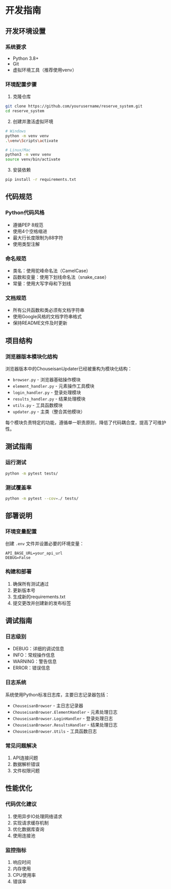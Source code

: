 # 开发指南

## 开发环境设置

### 系统要求
- Python 3.8+
- Git
- 虚拟环境工具（推荐使用venv）

### 环境配置步骤

1. 克隆仓库
```bash
git clone https://github.com/yourusername/reserve_system.git
cd reserve_system
```

2. 创建并激活虚拟环境
```bash
# Windows
python -m venv venv
.\venv\Scripts\activate

# Linux/Mac
python3 -m venv venv
source venv/bin/activate
```

3. 安装依赖
```bash
pip install -r requirements.txt
```

## 代码规范

### Python代码风格
- 遵循PEP 8规范
- 使用4个空格缩进
- 最大行长度限制为88字符
- 使用类型注解

### 命名规范
- 类名：使用驼峰命名法（CamelCase）
- 函数和变量：使用下划线命名法（snake_case）
- 常量：使用大写字母和下划线

### 文档规范
- 所有公共函数和类必须有文档字符串
- 使用Google风格的文档字符串格式
- 保持README文件及时更新

## 项目结构

### 浏览器版本模块化结构
浏览器版本中的ChouseisanUpdater已经被重构为模块化结构：

- `browser.py` - 浏览器基础操作模块
- `element_handler.py` - 元素操作工具模块
- `login_handler.py` - 登录处理模块
- `results_handler.py` - 结果处理模块
- `utils.py` - 工具函数模块
- `updater.py` - 主类（整合其他模块）

每个模块负责特定的功能，遵循单一职责原则，降低了代码耦合度，提高了可维护性。

## 测试指南

### 运行测试
```bash
python -m pytest tests/
```

### 测试覆盖率
```bash
python -m pytest --cov=./ tests/
```

## 部署说明

### 环境变量配置
创建 `.env` 文件并设置必要的环境变量：
```
API_BASE_URL=your_api_url
DEBUG=False
```

### 构建和部署
1. 确保所有测试通过
2. 更新版本号
3. 生成新的requirements.txt
4. 提交更改并创建新的发布标签

## 调试指南

### 日志级别
- DEBUG：详细的调试信息
- INFO：常规操作信息
- WARNING：警告信息
- ERROR：错误信息

### 日志系统
系统使用Python标准日志库，主要日志记录器包括：
- `ChouseisanBrowser` - 主日志记录器
- `ChouseisanBrowser.ElementHandler` - 元素处理日志
- `ChouseisanBrowser.LoginHandler` - 登录处理日志
- `ChouseisanBrowser.ResultsHandler` - 结果处理日志
- `ChouseisanBrowser.Utils` - 工具函数日志

### 常见问题解决
1. API连接问题
2. 数据解析错误
3. 文件权限问题

## 性能优化

### 代码优化建议
1. 使用异步IO处理网络请求
2. 实现请求缓存机制
3. 优化数据库查询
4. 使用连接池

### 监控指标
1. 响应时间
2. 内存使用
3. CPU使用率
4. 错误率 